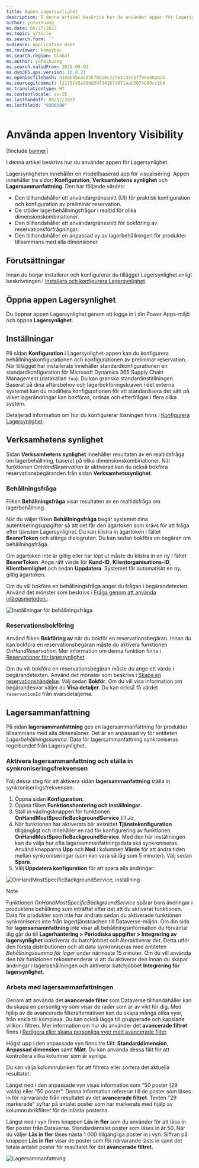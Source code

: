 ```yaml
---
title: Appen Lagersynlighet
description: I denna artikel beskrivs hur du använder appen för Lagersynlighet.
author: yufeihuang
ms.date: 05/27/2022
ms.topic: article
ms.search.form: ''
audience: Application User
ms.reviewer: kamaybac
ms.search.region: Global
ms.author: yufeihuang
ms.search.validFrom: 2021-08-02
ms.dyn365.ops.version: 10.0.21
ms.openlocfilehash: a360b8beaad2bf6916c22765131e37f90e40282b
ms.sourcegitcommit: f2175fe5e900d39f34167d671aab5074b09cc1b8
ms.translationtype: HT
ms.contentlocale: sv-SE
ms.lasthandoff: 08/17/2022
ms.locfileid: "9306186"
---
```

# <a name="use-the-inventory-visibility-app"></a>Använda appen Inventory Visibility

[!include [banner](../includes/banner.md)]


I denna artikel beskrivs hur du använder appen för Lagersynlighet.

Lagersynligheten innehåller en modellbaserad app för visualisering. Appen innehåller tre sidor: **Konfiguration**, **Verksamhetens synlighet** och **Lagersammanfattning**. Den har följande värden:

- Den tillhandahåller ett användargränssnitt (UI) för praktisk konfiguration och konfiguration av preliminär reservation.
- De stöder lagerbehållningsfrågor i realtid för olika dimensionskombinationer.
- Den tillhandahåller ett användargränssnitt för bokföring av reservationsförfrågningar.
- Den tillhandahåller en anpassad vy av lagerbehållningen för produkter tillsammans med alla dimensioner.

## <a name="prerequisites"></a>Förutsättningar

Innan du börjar installerar och konfigurerar du tillägget Lagersynlighet enligt beskrivningen i [Installera och konfigurera Lagersynlighet](inventory-visibility-setup.md).

## <a name="open-the-inventory-visibility-app"></a>Öppna appen Lagersynlighet

Du öppnar appen Lagersynlighet genom att logga in i din Power Apps-miljö och öppna **Lagersynlighet**.

## <a name="configuration"></a><a name="configuration"></a>Inställningar

På sidan **Konfiguration** i Lagersynlighet-appen kan du konfigurera behållningskonfigurationen och konfigurationen av preliminär reservation. När tillägget har installerats innehåller standardkonfigurationen en standardkonfiguration för Microsoft Dynamics 365 Supply Chain Management (datakällan `fno`). Du kan granska standardinställningen. Baserat på dina affärsbehov och lagerbokföringskraven i det externa systemet kan du modifiera konfigurationen för att standardisera det sätt på vilket lagerändringar kan bokföras, ordnas och efterfrågas i flera olika system.

Detaljerad information om hur du konfigurerar lösningen finns i [Konfigurera Lagersynlighet](inventory-visibility-configuration.md).

## <a name="operational-visibility"></a>Verksamhetens synlighet

Sidan **Verksamhetens synlighet** innehåller resultaten av en realtidsfråga om lagerbehållning, baserat på olika dimensionskombinationer. När funktionen *OnHandReservation* är aktiverad kan du också bokföra reservationsbegäranden från sidan **Verksamhetssynlighet**.

### <a name="on-hand-query"></a>Behållningsfråga

Fliken **Behållningsfråga** visar resultaten av en realtidsfråga om lagerbehållning.

När du väljer fliken **Behållningsfråga** begär systemet dina autentiseringsuppgifter så att det får den ägartoken som krävs för att fråga efter tjänsten Lagersynlighet. Du kan klistra in ägartoken i fältet **BearerToken** och stänga dialogrutan. Du kan sedan bokföra en begäran om behållningsfråga.

Om ägartoken inte är giltig eller har löpt ut måste du klistra in en ny i fältet **BearerToken**. Ange rätt värde för **Kund-ID**, **Klientorganisations-ID**, **Klienthemlighet** och sedan **Uppdatera**. Systemet får automatiskt en ny, giltig ägartoken.

Om du vill bokföra en behållningsfråga anger du frågan i begärandetexten. Använd det mönster som beskrivs i [Fråga genom att använda inläggsmetoden.](inventory-visibility-api.md#query-with-post-method).

![Inställningar för behållningsfråga](media/inventory-visibility-query-settings.png "Inställningar för behållningsfråga")

### <a name="reservation-posting"></a>Reservationsbokföring

Använd fliken **Bokföring av** när du bokför en reservationsbegäran. Innan du kan bokföra en reservationsbegäran måste du aktivera funktionen *OnHandReservation*. Mer information om denna funktion finns i [Reservationer för lagersynlighet](inventory-visibility-reservations.md).

Om du vill bokföra en reservationsbegäran måste du ange ett värde i begärandetexten. Använd det mönster som beskrivs i [Skapa en reservationshändelse](inventory-visibility-api.md#create-one-reservation-event). Välj sedan **Bokför**. Om du vill visa information om begärandesvar väljer du **Visa detaljer**. Du kan också få värdet `reservationId` från svarsdetaljerna.

## <a name="inventory-summary"></a><a name="inventory-summary"></a>Lagersammanfattning

På sidan **lagersammanfattning** ges en lagersammanfattning för produkter tillsammans med alla dimensioner. Det är en anpassad vy för entiteten *Lagerbehållningssumma*. Data för lagersammanfattning synkroniseras regelbundet från Lagersynlighet.

### <a name="enable-the-inventory-summary-and-set-the-synchronization-frequency"></a>Aktivera lagersammanfattning och ställa in synkroniseringsfrekvensen

Följ dessa steg för att aktivera sidan **lagersammanfattning** ställa in synkroniseringsfrekvensen:

1. Öppna sidan **Konfiguration**.
1. Öppna fliken **Funktionshantering och inställningar**.
1. Ställ in växlingsknappen för funktionen **OnHandMostSpecificBackgroundService** till *Ja*.
1. När funktionen har aktiverats blir avsnittet **Tjänstekonfiguration** tillgängligt och innehåller en rad för konfigurering av funktionen **OnHandMostSpecificBackgroundService**. Med den här inställningen kan du välja hur ofta lagersammanfattningsdata ska synkroniseras. Använd knapparna **Upp** och **Ned** i kolumnen **Värde** för att ändra tiden mellan synkroniseringar (som kan vara så låg som 5 minuter). Välj sedan **Spara**.
1. Välj **Uppdatera konfiguration** för att spara alla ändringar.

![OnHandMostSpecificBackgroundService, inställning](media/inventory-visibility-ohms-freq.PNG "OnHandMostSpecificBackgroundService, inställning")

> [!NOTE]
> Funktionen *OnHandMostSpecificBackgroundService* spårar bara ändringar i produktens behållning som inträffat efter det att du aktiverat funktionen. Data för produkter som inte har ändrats sedan du aktiverade funktionen synkroniseras inte från lagertjänstcachen till Dataverse-miljön. Om din sida för **lagersamamnfattning** inte visar all behållningsinformation du förväntar dig går du till **Lagerhantering > Periodiska uppgifter > Integrering av lagersynlighet** inaktiverar du batchjobbet och återaktiverar det. Detta utför den första distributionen och all data synkroniseras med entiteten *Behållningssumma för lager* under närmaste 15 minuter. Om du vill använda den här funktionen rekommenderar vi att du aktiverar den innan du skapar ändringar i lagerbehållningen och aktiverar batchjobbet **Integrering för lagersynlighet**.

### <a name="work-with-the-inventory-summary"></a>Arbeta med lagersammanfattningen

Genom att använda det **avancerade filter** som Dataverse tillhandahåller kan du skapa en personlig vy som visar de rader som är av vikt för dig. Med hjälp av de avancerade filteralternativen kan du skapa många olika vyer, från enkla till komplexa. Du kan också lägga till grupperade och kapslade villkor i filtren. Mer information om hur du använder det **avancerade filtret** finns i [Redigera eller skapa personliga vyer med avancerade filter](/powerapps/user/grid-filters-advanced).

Högst upp i den anpassade vyn finns tre fält: **Standarddimension**, **Anpassad dimension** samt **Mått**. Du kan använda dessa fält för att kontrollera vilka kolumner som är synliga.

Du kan välja kolumnrubriken för att filtrera eller sortera det aktuella resultatet.

Längst ned i den anpassade vyn visas information som "50 poster (29 valda) eller "50 poster". Denna information refererar till de poster som läses in för närvarande från resultatet av det **avancerade filtret**. Texten "29 markerade" syftar på antalet poster som har markerats med hjälp av kolumnrubrikfiltret för de inlästa posterna.

Längst ned i vyn finns knappen **Läs in fler** som du använder för att läsa in fler poster från Dataverse. Standardantalet poster som läses in är 50. När du väljer **Läs in fler** läses nästa 1 000 tillgängliga poster in i vyn. Siffran på knappen **Läs in fler** visar de poster som för närvarande lästs in samt det totala antalet poster för resultatet för det **avancerade filtret**.

![Lagersammanfattning](media/inventory-visibility-onhand-list.png "Lagersammanfattning")
